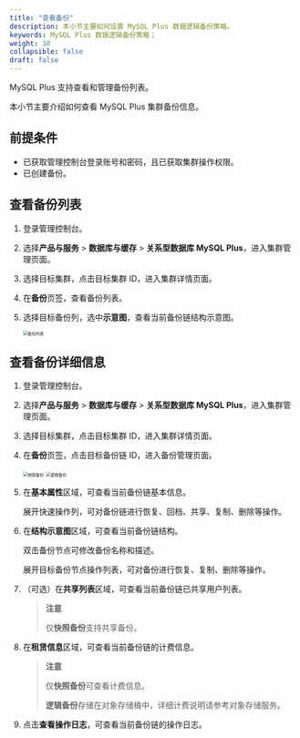 ```yaml
---
title: "查看备份"
description: 本小节主要如何设置 MySQL Plus 数据逻辑备份策略。 
keywords: MySQL Plus 数据逻辑备份策略；
weight: 30
collapsible: false
draft: false
---
```




MySQL Plus 支持查看和管理备份列表。

本小节主要介绍如何查看 MySQL Plus 集群备份信息。

## 前提条件

- 已获取管理控制台登录账号和密码，且已获取集群操作权限。
- 已创建备份。

## 查看备份列表

1. 登录管理控制台。
2. 选择**产品与服务** > **数据库与缓存** > **关系型数据库 MySQL Plus**，进入集群管理页面。
3. 选择目标集群，点击目标集群 ID，进入集群详情页面。
4. 在**备份**页签，查看备份列表。
5. 选择目标备份列，选中**示意图**，查看当前备份链结构示意图。

   <img src="../../../_images/backup_list.png" alt="备份列表" style="zoom:50%;" />

## 查看备份详细信息

1. 登录管理控制台。
2. 选择**产品与服务** > **数据库与缓存** > **关系型数据库 MySQL Plus**，进入集群管理页面。
3. 选择目标集群，点击目标集群 ID，进入集群详情页面。
4. 在**备份**页签，点击目标备份链 ID，进入备份管理页面。

   <img src="../../../_images/check_backup_1.png" alt="快照备份" style="zoom:50%;" />

   <img src="../../../_images/check_backup_2.png" alt="逻辑备份" style="zoom:50%;" />

5. 在**基本属性**区域，可查看当前备份链基本信息。
   
   展开快速操作列，可对备份链进行恢复、回档、共享、复制、删除等操作。

6. 在**结构示意图**区域，可查看当前备份链结构。

   双击备份节点可修改备份名称和描述。

   展开目标备份节点操作列表，可对备份进行恢复、复制、删除等操作。

7. （可选）在**共享列表**区域，可查看当前备份链已共享用户列表。

   > **注意**
   >
   > 仅**快照备份**支持共享备份。

8. 在**租赁信息**区域，可查看当前备份链的计费信息。

   > **注意**
   >
   > 仅**快照备份**可查看计费信息。
   > 
   > **逻辑备份**存储在对象存储桶中，详细计费说明请参考对象存储服务。

9. 点击**查看操作日志**，可查看当前备份链的操作日志。

